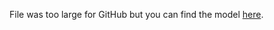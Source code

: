 File was too large for GitHub but you can find the model [here](https://drive.google.com/file/d/1ETwIH6oUj8Xw8qqDDogpmzr2HMBjGBIC/view?usp=drive_link).
